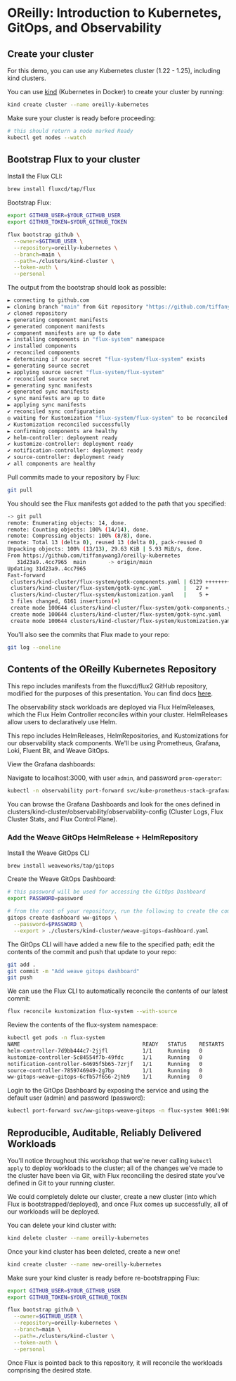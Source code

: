 # OReilly: Introduction to Kubernetes, GitOps, and Observability

## Create your cluster

For this demo, you can use any Kubernetes cluster (1.22 - 1.25), including kind clusters.

You can use [kind](https://kind.sigs.k8s.io/docs/user/quick-start/) (Kubernetes in Docker) to create your cluster by running:

```sh
kind create cluster --name oreilly-kubernetes
```

Make sure your cluster is ready before proceeding:

```sh
# this should return a node marked Ready
kubectl get nodes --watch
```

## Bootstrap Flux to your cluster

Install the Flux CLI:

```sh
brew install fluxcd/tap/flux
```

Bootstrap Flux:

```sh
export GITHUB_USER=$YOUR_GITHUB_USER
export GITHUB_TOKEN=$YOUR_GITHUB_TOKEN

flux bootstrap github \
  --owner=$GITHUB_USER \
  --repository=oreilly-kubernetes \
  --branch=main \
  --path=./clusters/kind-cluster \
  --token-auth \
  --personal
```

The output from the bootstrap should look as possible:

```sh
► connecting to github.com
► cloning branch "main" from Git repository "https://github.com/tiffanywang3/oreilly-kubernetes.git"
✔ cloned repository
► generating component manifests
✔ generated component manifests
✔ component manifests are up to date
► installing components in "flux-system" namespace
✔ installed components
✔ reconciled components
► determining if source secret "flux-system/flux-system" exists
► generating source secret
► applying source secret "flux-system/flux-system"
✔ reconciled source secret
► generating sync manifests
✔ generated sync manifests
✔ sync manifests are up to date
► applying sync manifests
✔ reconciled sync configuration
◎ waiting for Kustomization "flux-system/flux-system" to be reconciled
✔ Kustomization reconciled successfully
► confirming components are healthy
✔ helm-controller: deployment ready
✔ kustomize-controller: deployment ready
✔ notification-controller: deployment ready
✔ source-controller: deployment ready
✔ all components are healthy
```

Pull commits made to your repository by Flux:

```sh
git pull 
```

You should see the Flux manifests got added to the path that you specified:

```sh
-> git pull
remote: Enumerating objects: 14, done.
remote: Counting objects: 100% (14/14), done.
remote: Compressing objects: 100% (8/8), done.
remote: Total 13 (delta 0), reused 13 (delta 0), pack-reused 0
Unpacking objects: 100% (13/13), 29.63 KiB | 5.93 MiB/s, done.
From https://github.com/tiffanywang3/oreilly-kubernetes
   31d23a9..4cc7965  main       -> origin/main
Updating 31d23a9..4cc7965
Fast-forward
 clusters/kind-cluster/flux-system/gotk-components.yaml | 6129 +++++++++++++++++++++++++++++++++++++++++++++++++++++++++++++++++++++++++++++++++++++++++++++++++++++++++++++++++++++++++++++++++++++++++++++++++++++++++++++++++++++++++++++++++++++++++++++++++++++++++++++++++++++++++++
 clusters/kind-cluster/flux-system/gotk-sync.yaml       |   27 +
 clusters/kind-cluster/flux-system/kustomization.yaml   |    5 +
 3 files changed, 6161 insertions(+)
 create mode 100644 clusters/kind-cluster/flux-system/gotk-components.yaml
 create mode 100644 clusters/kind-cluster/flux-system/gotk-sync.yaml
 create mode 100644 clusters/kind-cluster/flux-system/kustomization.yaml
```

You'll also see the commits that Flux made to your repo:

```sh
git log --oneline
```

## Contents of the OReilly Kubernetes Repository

This repo includes manifests from the fluxcd/flux2 GitHub repository, modified for the purposes of this presentation. You can find docs [here](https://fluxcd.io/flux/guides/monitoring/#install-flux-grafana-dashboards). 

The observability stack workloads are deployed via Flux HelmReleases, which the Flux Helm Controller reconciles within your cluster. HelmReleases allow users to declaratively use Helm. 

This repo includes HelmReleases, HelmRepositories, and Kustomizations for our observability stack components. We'll be using Prometheus, Grafana, Loki, Fluent Bit, and Weave GitOps. 

View the Grafana dashboards:

Navigate to localhost:3000, with user `admin`, and password `prom-operator`:
```sh
kubectl -n observability port-forward svc/kube-prometheus-stack-grafana 3000:80
```

You can browse the Grafana Dashboards and look for the ones defined in clusters/kind-cluster/observability/observability-config (Cluster Logs, Flux Cluster Stats, and Flux Control Plane).


### Add the Weave GitOps HelmRelease + HelmRepository

Install the Weave GitOps CLI

```sh
brew install weaveworks/tap/gitops
```

Create the Weave GitOps Dashboard:

```sh
# this password will be used for accessing the GitOps Dashboard
export PASSWORD=password

# from the root of your repository, run the following to create the commit to add the Dashboard manifests
gitops create dashboard ww-gitops \
  --password=$PASSWORD \
  --export > ./clusters/kind-cluster/weave-gitops-dashboard.yaml
```

The GitOps CLI will have added a new file to the specified path; edit the contents of the commit and push that update to your repo:

```sh
git add .
git commit -m "Add weave gitops dashboard"
git push
```

We can use the Flux CLI to automatically reconcile the contents of our latest commit:

```sh
flux reconcile kustomization flux-system --with-source
```

Review the contents of the flux-system namespace:

```sh
kubectl get pods -n flux-system
NAME                                       READY   STATUS    RESTARTS   AGE
helm-controller-7d9bb444c7-2jjfl           1/1     Running   0          4m58s
kustomize-controller-5c84554f7b-49fdc      1/1     Running   0          4m58s
notification-controller-64695f5b65-7zrjf   1/1     Running   0          4m58s
source-controller-7859746949-2g7bp         1/1     Running   0          4m58s
ww-gitops-weave-gitops-6cfb57f656-2jhb9    1/1     Running   0          4s
```

Login to the GitOps Dashboard by exposing the service and using the default user (admin) and password (password):

```sh
kubectl port-forward svc/ww-gitops-weave-gitops -n flux-system 9001:9001
```

## Reproducible, Auditable, Reliably Delivered Workloads

You'll notice throughout this workshop that we're never calling `kubectl apply` to deploy workloads to the cluster; all of the changes we've made to the cluster have been via Git, with Flux reconciling the desired state you've defined in Git to your running cluster.

We could completely delete our cluster, create a new cluster (into which Flux is bootstrapped/deployed), and once Flux comes up successfully, all of our workloads will be deployed.

You can delete your kind cluster with:

```sh
kind delete cluster --name oreilly-kubernetes
```

Once your kind cluster has been deleted, create a new one!

```sh
kind create cluster --name new-oreilly-kubernetes
```

Make sure your kind cluster is ready before re-bootstrapping Flux:

```sh
export GITHUB_USER=$YOUR_GITHUB_USER
export GITHUB_TOKEN=$YOUR_GITHUB_TOKEN

flux bootstrap github \
  --owner=$GITHUB_USER \
  --repository=oreilly-kubernetes \
  --branch=main \
  --path=./clusters/kind-cluster \
  --token-auth \
  --personal
```

Once Flux is pointed back to this repository, it will reconcile the workloads comprising the desired state. 

